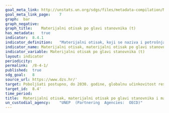 ```yaml
---	
goal_meta_link:	http://unstats.un.org/sdgs/files/metadata-compilation/Metadata-Goal-8.pdf'
goal_meta_link_page:	7
graph:	bar
graph_negative:	
graph_title:	Materijalni otisak po glavi stanovnika (t)
has_metadata:	true
indicator:	8.4.1
indicator_definition:	"Materijalni otisak, koji se naziva i potrošnja sirovna (RMC), predstavlja globalnu potražnju za ekstrakcijom materijala (minerala, metalnih ruda, biomase, fosilnih energetskih materijala) izazvanu potrošnjom  dobara i usluga unutar geografskog referentnog područja. Podaci o materijalnim otiscima proizlaze iz računa materijalnih tokova, koji modeliraju tokove prirodnih resursa iz okoliša u gospodarstvo. Materijalni otisak po glavi stanovnika prema vrsti sirovine ( u tonama) izračunava se stavljanjem u odnos materijalnog otiska i godišnjeg prosjeka broja stanovnika. Izvor: Eurostat"
indicator_name:	Materijalni otisak, materijalni otisak po glavi stanovnika i materijalni otisak po BDP-u
indicator_variable:	Materijalni otisak po glavi stanovnika (t)
layout:	indicator
periodicity:	
permalink:	/8-4-1/
published:	true  
sdg_goal:	8
source_url:	https://www.dzs.hr/'
target:	Poboljšati postupno, do 2030. godine, globalnu učinkovitost resursa u potrošnji i proizvodnji i nastojati razdvojiti gospodarski rast od degradacije okoliša, sukladno 10-godišnjem okviru programa održive potrošnje i proizvodnje, razvijene zemlje preuzimaju vodstvo
target_id:	8.4'
time_period:	
title:	Materijalni otisak, materijalni otisak po glavi stanovnika i materijalni otisak po BDP-u
un_custodial_agency:	"UNEP  (Partnering  Agencies:  OECD)"
---	
```

